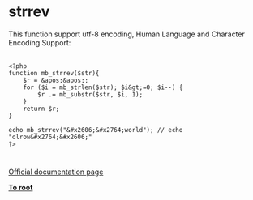 # strrev



This function support utf-8 encoding, Human Language and Character Encoding Support:<br><br>

```
<?php
function mb_strrev($str){
    $r = &apos;&apos;;
    for ($i = mb_strlen($str); $i&gt;=0; $i--) {
        $r .= mb_substr($str, $i, 1);
    }
    return $r;
}

echo mb_strrev("&#x2606;&#x2764;world"); // echo "dlrow&#x2764;&#x2606;"
?>
```
  

#

[Official documentation page](https://www.php.net/manual/en/function.strrev.php)

**[To root](/README.md)**